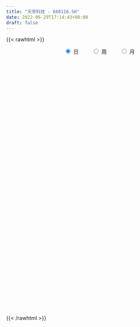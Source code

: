 ```yaml
---
title: "天奈科技 - 688116.SH"
date: 2022-06-29T17:14:43+08:00
draft: false
---
```

{{< rawhtml >}}
    <div style="text-align: center">
        <label style="padding: 1rem;"><input style="margin-right: .5rem" type="radio" name="period" value="D" checked onclick="period_change(this)">日</label>
        <label style="padding: 1rem;"><input style="margin-right: .5rem" type="radio" name="period" value="W" onclick="period_change(this)">周</label>
        <label style="padding: 1rem;"><input style="margin-right: .5rem" type="radio" name="period" value="M" onclick="period_change(this)">月</label>
    </div>
    <div id="chart" style="height: 700px;"></div> 
    <script type="text/javascript">
        const D_v = [24684.32,17460.68,21244.79,52847.57,32469.59,29204.47,28616.69,37423.98,31627.7,65536.42,79453.68,43860.83,55956.17,41155.2,41278.26,36863.48,36759.64,38802.22,47174.62,74795.86,66907.54,50707.94,42318.08,43745.58,33245.52,44113.28,35961.42,22387.52,23016.41,20429.64,24576.17,53889.35,46659.45,26803.12,18192.33,27549.56,17577.26,21057.98,28962.41,24389.74,31857.68,19154.5,43458.75,48968.06,72122.18,74056.69,28447.34,19918.67,19993.36,16070.97,27348.12,25810.97,15167.27,14785.16,27366.25,28541.3,32183.15,25963.71,31667.28,36539.03,15596.38,27683.53,14952.47,15938.39,38828.29,32602.6,22731.86,22612.94,18662.55,12716.33,26021.48,43624.07,28158.38,22454.63,38931.33,31874.99,30806.75,18516.38,13233.52,15564.72,25426.37,37310.38,29111.44,39605.27,73159.81,53361.21,32469.5,26818.97,22485.54,30888.73,50566.08,35570.72,25533.5,20298.79,21664.17,24293.9,28533.69,15495.89,39321.93,18678.8,42398.56,31257.52,23183.3,43208.4,19381.93,13521.57,25567.8,32836.78,32837.5,24364.88,9852.88,12399.13,19071.22,47985.0,45815.66,25233.14,14665.18,14861.53,28325.62,46459.61,17836.96,14782.43,17613.42,39041.01,28120.96,47191.54,75183.75,38253.52,48916.04,35257.57,53960.27,41599.75,51129.78,55508.69,40073.99,36144.44,50464.54,44427.74,35432.58,40621.56,30835.52,53135.12,39298.5,50148.96,42360.43,83890.48,80636.05,35333.6,28507.04,29777.7,24301.66,41259.32,29557.78,35157.13,27570.73,30252.56,45475.62,21638.88,22513.93,41691.45,23135.07,24455.52,37736.66,46640.6,32155.57,46012.75,23853.52,24808.52,22777.96,29101.8,19860.89,20126.13,26092.59,54095.89,56863.28,34149.27,28098.29,29735.04,15685.15,35312.93,25894.34,23436.35,19834.09,15069.91,13581.53,13566.79,13708.66,11275.81,9136.02,22730.78,22863.31,12434.95,15267.68,11817.92,12543.38,14021.87,23896.84,20556.71,10435.08,17931.87,13379.2,9877.55,10135.89,9467.68,8881.23,14647.22,19492.06,31150.47,39310.93,17557.61,29536.7,13988.94,14867.8,13866.36,18020.07,27212.5,19012.43,34518.1,29081.43,24605.1,50637.61,29037.22,25842.48,18077.66,17858.08,19906.08,41217.34,43526.37,47210.52,32991.56,35787.3,24586.67,33309.11,34684.84,26608.46,22854.82,59932.61,60567.62,47355.48,26698.98,30204.64,34623.95,73154.14,59202.26,31841.06,42405.32,30558.44,28118.98,50465.1,50089.82,36490.48,22479.83,31008.1,31616.78,29479.18,29988.34,35140.21,39782.39,22524.48,29734.74,48650.1,37153.49,50627.2,30329.67,40164.67,52624.34,46130.17,58730.13,61881.62,47025.49,44584.05,32932.24,28583.37,22305.6,21478.55,55155.87,41151.82,30190.48,34653.02,44274.75,60294.08,45104.58,30573.16,45036.37,41692.68,34998.23,26285.51,45043.96,27440.91,28276.89,32720.39,44423.91,26884.78,23148.75,37240.55,31669.32,24884.03,25710.66,22510.91,66174.96,37676.16,38724.62,33283.99,33455.46,25286.88,34811.53,26866.33,26344.7,20481.54,28746.36,28736.35,24106.06,43927.96,28761.51,24260.56,37118.73,62299.46,43704.62,26948.58,34988.54,22314.06,30721.59,28397.57,32255.99,15300.64,19227.77,19743.86,16969.64,19488.76,28544.89,20571.57,32871.93,20696.15,14936.85,23518.91,29085.9,24701.74,24474.47,22505.49,23192.86,19658.39,19341.54,17726.08,14077.29,42502.14,23301.38,19675.64,16598.35,14542.4,24015.97,20788.95,22221.03,8568.08,19911.18,46612.09,22526.99,17033.5,14869.13,20231.62,40379.63,41897.23,31112.59,33629.67,29124.57,27062.25,39276.38,36811.82,60014.53,45973.42,33462.3,25526.0,14613.21,17970.12,16873.59,32150.15,27951.65,17043.8,22905.13,77309.42,37773.17,27276.2,23930.72,21627.85,33066.18,30411.85,25869.77,28519.16,21268.16,33100.66,26708.18,51738.34,30826.66,42762.65,41010.12,21240.38,21483.4,17094.5,22345.71,27701.43,20512.0,16058.89,15274.2,18273.47,17941.58,25232.43,47421.89,31780.42,26235.5,18366.53,34067.01,12348.4,26813.27,11127.81,19021.84,10226.22,24264.13,21471.47,19944.14,19397.27,18845.62,19985.13,13799.19,28861.46,28291.46,33064.29,24191.14,27066.4,16914.31,12461.42,26937.9,49572.49,33233.49,18716.05,22741.55,11320.59,19041.72,11839.56,20222.92,19253.86,13103.57,14320.18,13021.24,12527.9,13873.6,11838.96,21803.12,46253.82,21574.96,20373.26,26932.77,24987.19,18252.05,13232.53,19396.33,19751.46,19864.16,23007.52,24123.19,34628.09,21733.47,20069.23,24637.74,16861.1,16503.6,22782.86,23654.98,12362.64,7359.6,12282.16,14265.86,13338.79,12204.34,31062.65,13546.21,28188.71,14310.7,35801.59,26433.27,35619.32,25220.17,21310.41,25317.67,31719.76,23676.2,28179.96,22843.65,30432.79,32157.67,29877.61,28821.89,21765.52,34102.39,42880.51,30124.67,20069.59,14869.81,39064.69,61148.64,39160.11,50986.3]
const D_histogram = [0.0,-0.0076581197,-0.0726659556,-0.0775104316,-0.1469615005,-0.2650563915,-0.2134779199,-0.0801049236,0.047948461,0.3304951343,0.4588231998,0.5790817818,0.7389890542,0.8007231835,0.742256236,0.7081019664,0.7116991102,0.75501638,0.9290042391,1.6535646044,1.9552166761,2.1508562233,1.9579282264,1.8544893259,1.4592535181,0.651543683,0.0128946457,-0.4786825908,-0.7963345755,-0.9073728291,-0.8395392225,-1.0747731308,-1.6338780671,-1.8472992225,-1.8612012314,-1.5561773993,-1.3323724035,-0.9773544676,-0.5922157329,-0.546547666,-0.5603627934,-0.5430890722,-0.3700655464,-0.0061776997,0.4525350938,0.2187212345,-0.007903638,-0.1760048703,-0.2535389591,-0.2460524497,-0.4690969322,-0.7753708228,-0.8422109058,-0.7261134847,-0.7850503965,-0.9315858091,-0.8322128169,-0.8136798353,-0.664966983,-0.3649970688,-0.2301750042,-0.2098746287,-0.1923788082,-0.2626351875,-0.4340273459,-0.6377757259,-0.7188437014,-0.5729019483,-0.3229284756,-0.1049954325,0.0542285902,0.404309908,0.6511651882,0.7295509595,0.5357508879,0.3972682952,0.2793900059,0.1480598511,0.0231417094,-0.059353004,-0.0412364943,0.1699116807,0.3336009116,0.558396324,1.0732783668,1.3416835048,1.3312598098,1.2584556158,1.1526061879,1.0232228372,0.6135905188,0.2500425006,0.0806477461,-0.0062226115,-0.0616890946,-0.11165476,-0.3142048359,-0.3776958948,-0.3058041163,-0.2459406603,0.0201479638,0.0358245876,0.1004136057,-0.1104504875,-0.2918428564,-0.3718367261,-0.2964430563,-0.2418038889,-0.3045946591,-0.441469647,-0.4991732741,-0.4488461755,-0.4051748662,-0.3083288726,-0.1404084421,-0.1214938037,-0.1092575374,-0.0428873199,-0.0557348598,-0.1704026961,-0.2588889223,-0.2657477641,-0.2338806074,-0.0908098368,0.0080926737,0.1481367868,0.3171376845,0.4283356363,0.6311536482,0.7146771838,0.9458891538,1.0537291693,1.2969963369,1.2954551299,1.1924841557,1.1613597051,1.2699783808,1.3963318754,1.2470263683,1.3926058179,1.3088802646,1.6814462935,1.6682566986,1.2799840439,1.0595118349,0.2500857149,-0.1271936484,-0.2454531208,-0.4568957478,-0.6042136826,-0.5605645142,-0.295484948,-0.300509053,-0.0673620948,0.1115444631,0.0183541427,0.1755532962,0.2091877124,0.1235672408,0.1607743691,0.0435451478,0.0799859683,0.5233581544,0.7027650005,0.6795516963,-0.0561999259,-0.5533864204,-0.7358741436,-1.0270450488,-1.1874897983,-1.2797695066,-1.1039521456,-1.277976729,-1.6126531473,-2.0606265316,-2.3433865854,-2.1775984144,-1.9392513092,-1.5977680792,-1.6864476113,-1.4248791269,-1.1565482299,-0.9707139686,-0.8798541776,-0.68982151,-0.5564233467,-0.4961561762,-0.3261249299,-0.1937449039,-0.0123280262,-0.157464142,-0.1247004934,-0.0278147441,-0.1542155582,-0.211926619,0.0532545441,0.0032743174,-0.0980406358,-0.1787715781,-0.1207077941,0.0260483901,0.111514476,0.1321326726,0.1751793118,0.207291637,0.1276482665,0.0252387033,0.391864988,0.7126350645,0.8624175532,1.1287835146,1.1351500556,1.1013538135,1.1029107211,1.0570223786,1.0662701404,1.0752522839,1.2285651703,1.0951913164,1.1676147361,1.2540800858,1.1396536923,1.0118413705,0.9010927791,0.6765177507,0.3027608138,0.2322030198,0.4327116429,0.6308017014,0.8889442308,0.9898405088,0.9993107489,1.0074150935,0.9851389565,0.826595195,0.6356555694,0.8394899452,1.2653987823,1.2373114364,1.1313659647,1.0734077186,1.2758622793,1.0364278478,0.8844033109,0.7107944596,0.7857702753,0.7242915483,0.4154845477,-0.1435063819,-0.3740193232,-0.2242536008,-0.1989408139,-0.0393552306,0.1629287136,0.1844413525,0.1402415333,0.5291025194,1.0248553944,1.310393108,1.5470489301,1.8928497026,2.2527099483,1.8149789907,1.6689751035,2.0976813215,2.1158743875,3.3387958144,3.6432769236,2.633074432,2.4214670235,1.5749175094,0.2269586331,-0.4416873751,-0.1500790601,-0.0328911971,-1.2276761066,-1.8895944256,-2.7567047033,-3.2979974254,-3.0171646598,-3.4401438139,-2.796865677,-2.5209442955,-0.8834465157,-0.0756364689,0.3473801393,0.1935421429,-0.4725016301,-0.7484031356,-0.8478413675,-0.6240378422,-1.490039354,-1.8939287543,-1.7363498569,-1.0524671028,-0.1825633246,0.3924357426,1.1906229355,1.6169988607,1.0733651133,0.0058739326,-0.6900944468,-1.4233821708,-2.1039150686,-2.5194593647,-2.9168866384,-2.4050036098,-1.9035774995,-1.8097294533,-1.315454611,-0.9492150913,-1.0510416859,-0.3440366635,0.0895361443,-0.1549436285,0.4095874675,-0.128823462,-1.1889820433,-1.4699907096,-2.1814052639,-2.8490994289,-3.4759749676,-2.6548294587,-2.7761471503,-2.5360994312,-2.3884266641,-1.803810669,-1.3592356302,-0.6582440746,0.159283049,0.4948155841,1.1757827044,0.9825309859,0.806993405,0.9600752173,1.4218735567,2.1856520888,2.3259593838,2.1853604282,1.775996109,1.498298817,0.8381905197,0.3061307097,-0.2384542764,0.6632501632,1.0595349783,0.8573822265,0.6385042331,0.4095891984,-0.111940605,-0.6265460444,-0.6521106377,-0.589774766,-0.1500743871,0.3630441232,0.2288354912,-0.0308135992,-0.2124533069,-0.3805027085,0.1537680565,0.1713346624,0.3512966863,0.1071637056,0.2613481461,-0.0403769278,-0.5717431705,-1.0149456632,-1.7602481348,-1.6690270491,-1.7877320708,-1.7749994447,-1.8890189503,-2.024976618,-2.2248453777,-1.9654861566,-1.6022684312,-1.164453898,-0.7237930017,-0.8280179351,-0.7137549181,-0.182922347,0.2235806529,0.4103599337,0.9005231321,0.7145297509,0.2570839675,-0.0892854432,-0.4689271403,-0.2581396467,-0.347618695,0.5199674141,0.8526668459,1.80011593,2.7013079418,3.0185012777,2.9340226274,2.6695535274,2.1858157369,1.6775566099,1.0669818948,0.5833119087,0.067915195,-0.3639228654,-0.5890946515,-1.0232208052,-1.6800120956,-2.2760095419,-2.4222240639,-2.3805514926,-1.6205403845,-1.0788691453,-0.3062304606,0.0180699636,-0.1120341737,-0.3086381972,0.2924399719,0.80227111,1.2831533687,1.5116267678,1.7011281981,1.372482728,0.8505972932,0.1149495277,-0.496207507,-0.8595975439,-1.1826149477,-0.657234655,-0.1577395942,-0.203815099,0.0619763962,0.9373821231,1.3548783341,1.3895542418,1.4422297313,1.3080473722,1.0480353575,0.8046366434,0.1332999042,-0.6807502523,-1.1124466445,-0.7821857743,-0.5495558263,-0.6666681838,-0.9251341177,-1.0185000695,-1.2806901536,-1.7845567602,-2.173295287,-2.4607130084,-2.6007699501,-2.7015646833,-2.3527709244,-1.9029461688,-1.7242997588,-1.569809731,-1.5779327311,-2.0381442121,-2.2787803631,-1.3556635167,-0.7452622251,-0.158224455,0.2222979586,0.5499291208,1.0480661749,1.8383602703,2.8969804325,3.2480095389,3.3243737579,3.2686955956,3.2929268286,3.1848841895,2.922140198,2.4482921603,1.9928523276,1.1336849058,0.5323455836,-0.0149283567,-0.4817231883,-0.3970655773,-0.2153609867,-0.0022852855,0.7202573093,1.3716082431,1.7923714015,2.1547834207,2.0476414271,1.9572954925,1.9396551471,1.7585962485,1.1500174783,0.9843317668,1.2277674929,1.6648479054,1.2967649934,0.8430506916,0.6842737028,0.891343684,1.8081434966,2.7391681854,2.1817805777]
const D_fast = [0.0,-0.0095726496,-0.0927469745,-0.1169690583,-0.2231605023,-0.4075194912,-0.4093104996,-0.2959637342,-0.1559232344,0.2092472226,0.452281088,0.7173101155,1.0619646514,1.3238795766,1.4509766881,1.5938479101,1.7753698315,2.0074411963,2.4136801152,3.5516316315,4.3420878722,5.0754414753,5.371995535,5.732178966,5.7017565377,5.0569326233,4.4215072474,3.8102593632,3.2935237347,2.9556422737,2.8135910747,2.3096638838,1.3420894307,0.6668434696,0.1876411529,0.1036206352,-0.00566747,0.105011849,0.3420966505,0.251127801,0.0972219753,-0.0212765717,0.0592305676,0.4215739893,0.9934205563,0.8142870056,0.5856862236,0.3735837737,0.2326649451,0.1786383421,-0.1616803735,-0.6617969698,-0.9391897792,-1.0046207293,-1.2598202402,-1.6392521051,-1.7479323171,-1.9328192944,-1.9503481877,-1.7416275408,-1.6643492272,-1.6965175089,-1.7271163904,-1.8630315666,-2.1429305615,-2.506122873,-2.7669017738,-2.7641855078,-2.5949441539,-2.403259969,-2.2304787988,-1.7793200039,-1.3696734267,-1.1088999155,-1.1687622652,-1.207927784,-1.2559585719,-1.3502737639,-1.4694064782,-1.5667394427,-1.5589320565,-1.3053059613,-1.0582165025,-0.6938220092,0.0893796253,0.6932056395,1.015596897,1.2574066069,1.4397087261,1.5661310846,1.3098963959,1.0088590028,0.8596261848,0.7712001743,0.7003114177,0.6224320623,0.3413307774,0.1834157448,0.1788564942,0.1772347852,0.4483604002,0.4729931709,0.5626855905,0.3242088754,0.0698557924,-0.1030972589,-0.1018143531,-0.1076261579,-0.246565593,-0.4938079926,-0.6763049382,-0.7381893835,-0.7958117907,-0.7760480152,-0.6432296953,-0.6546885079,-0.6697666259,-0.6141182383,-0.6408994932,-0.7981680035,-0.9513764603,-1.0246722431,-1.0512752383,-0.9309069269,-0.8299812479,-0.6529029382,-0.4046176193,-0.1863357584,0.1742706655,0.4364634971,0.9041477555,1.2754200634,1.8429363152,2.1652588907,2.3604089554,2.619624431,3.0457377019,3.5211741654,3.6836252503,4.1773561545,4.4208506673,5.2137782695,5.6176528494,5.5493762057,5.5937819554,4.8468772641,4.4377994887,4.258176736,3.9325101721,3.6341388167,3.5376468566,3.7288551857,3.6487038175,3.865010252,4.0718029256,3.9832011409,4.1842886185,4.2702199628,4.2154913014,4.2928920219,4.1865490876,4.2429864002,4.8171981249,5.1722962211,5.318970841,4.5691692373,3.9336361377,3.5671798786,3.0192477112,2.5619305121,2.1497084272,2.0495377518,1.5560189862,0.8181792811,-0.1449507361,-1.0135574363,-1.3921688689,-1.638634591,-1.6965933808,-2.2068848158,-2.3015361131,-2.3223422735,-2.3791865043,-2.5082902578,-2.4907129677,-2.496420641,-2.5601925145,-2.4716925007,-2.3877487008,-2.2094138295,-2.3939159808,-2.3923274557,-2.3023953923,-2.4673500961,-2.5780428116,-2.2995480125,-2.3487096597,-2.4745347719,-2.5999586088,-2.5720717732,-2.4188034915,-2.3054587866,-2.2518074219,-2.1649659548,-2.0810307203,-2.1287620241,-2.2248619115,-1.7602693798,-1.2613405372,-0.8959536602,-0.3473918202,-0.0572377653,0.184304446,0.4615890338,0.679956286,0.9557715829,1.2335667974,1.6940209764,1.8344449516,2.1987720553,2.5987574265,2.769244456,2.8943924768,3.0089170802,2.9534714894,2.655404756,2.642897717,2.9515842508,3.3073747346,3.7877533218,4.1361097269,4.3954076543,4.6553657722,4.8793743743,4.9274794116,4.8954536783,5.3091605405,6.0514190731,6.3326595864,6.5095556058,6.7199492893,7.2413694198,7.2610419503,7.3301182412,7.3342080048,7.6056263893,7.7252205494,7.5202846856,6.9254171607,6.6013993885,6.6951017108,6.6706792942,6.8204260699,7.0634421925,7.1310651695,7.1219257336,7.6430623496,8.3950290732,9.0081650638,9.6315831184,10.4505963165,11.3736340493,11.3896478394,11.6608877281,12.6140142764,13.1611759394,15.2187963198,16.4340966599,16.0821627763,16.4759221237,16.023101987,14.7318827689,13.952814917,14.2069034669,14.3158685307,12.8141645945,11.6798476691,10.1235612156,8.7577691371,8.2843107378,7.0012956303,6.9453573479,6.5910426555,8.0076788064,8.796579736,9.306441379,9.2009889183,8.4168197378,7.9538174483,7.6424188746,7.7102129393,6.471701589,5.5943300001,5.3178214334,5.7385874117,6.5628503587,7.2359583616,8.3318012884,9.1624269287,8.8871344597,7.8211117621,6.9526197711,5.8634865043,4.6569748394,3.6115657021,2.4849167689,2.395548895,2.4210806304,2.0624963133,2.2279075029,2.3568432497,1.9922562336,2.6132520902,3.0692089341,2.7859932541,3.452921217,2.882304422,1.5249003299,0.8763939862,-0.3803718841,-1.7603409063,-3.2562101869,-3.0987720427,-3.9141265219,-4.3081036606,-4.7575375595,-4.6238742317,-4.5191081005,-3.9826775635,-3.1253296776,-2.6660932465,-1.6911804501,-1.6387994221,-1.6125886518,-1.2194880352,-0.4022213066,0.9079702477,1.6297673886,2.0355085401,2.0701432482,2.1670206604,1.716459993,1.2609328605,0.6567343053,1.7242512856,2.3854198453,2.3976126502,2.338360715,2.2118429799,1.6623280253,0.9910860747,0.8024938221,0.7173860022,1.1195677843,1.7234473255,1.6464475663,1.3790950761,1.1443420416,0.8811669629,1.453879742,1.5142800136,1.782066209,1.5647241547,1.7842456317,1.4724263259,0.7981242905,0.101185382,-1.0841791233,-1.4102147998,-1.9758528393,-2.4068700743,-2.9931443174,-3.6353461396,-4.3914262437,-4.6234385619,-4.6607879443,-4.5140868856,-4.2543742397,-4.5656036569,-4.6297793695,-4.144677385,-3.6822792219,-3.3929099577,-2.6776159762,-2.6849769198,-3.0781517113,-3.4468424828,-3.9437159649,-3.797463383,-3.973847105,-2.9762691424,-2.4304029992,-1.0329249326,0.5435940647,1.61541272,2.2644397266,2.6673590084,2.7300751522,2.6412051776,2.2973759362,1.9595339274,1.4611160124,0.9382972356,0.5658517867,-0.1240795683,-1.2008738827,-2.3658737144,-3.1176442524,-3.6711095543,-3.3162335423,-3.0442795894,-2.3481985199,-2.0193806048,-2.1774932855,-2.4512568584,-1.7770686962,-1.0666697806,-0.2649991797,0.3413809113,0.9561643911,0.970639603,0.6614034915,-0.0455068921,-0.7807158035,-1.3590052264,-1.9776763671,-1.6166047381,-1.156544576,-1.2535738554,-0.9722882612,0.1374629965,0.893678791,1.2757432592,1.6889761814,1.8818056655,1.8838024901,1.8415629369,1.2035511737,0.2193134541,-0.4904945992,-0.3557801726,-0.2605391811,-0.5443185846,-1.0340680479,-1.3820590172,-1.9644216396,-2.9144274362,-3.8464897848,-4.7490857583,-5.5393351876,-6.3155210916,-6.5549200637,-6.5808318503,-6.83326038,-7.0712227849,-7.4738289679,-8.4435765019,-9.2539077437,-8.6697067765,-8.2456210411,-7.6981393848,-7.2620424816,-6.7969290391,-6.0367754413,-4.7868912784,-3.004026008,-1.8409945169,-0.9335368584,-0.1720411219,0.6754218184,1.3636002266,1.8313912847,1.969616287,2.0123895362,1.4366433408,0.9683904146,0.417384385,-0.1698412437,-0.1844500269,-0.056585683,0.1559186969,1.058525619,2.0527786136,2.9216346223,3.8227424967,4.2275108598,4.6264887984,5.0937622397,5.3523524033,5.0312780026,5.1116752328,5.6620528322,6.515345221,6.4714535574,6.2285019285,6.2407933654,6.6706992676,8.0395349544,9.6553516895,9.6434092263]
const D_slow = [0.0,-0.0019145299,-0.0200810188,-0.0394586267,-0.0761990018,-0.1424630997,-0.1958325797,-0.2158588106,-0.2038716953,-0.1212479118,-0.0065421118,0.1382283337,0.3229755972,0.5231563931,0.7087204521,0.8857459437,1.0636707212,1.2524248163,1.484675876,1.8980670271,2.3868711962,2.924585252,3.4140673086,3.8776896401,4.2425030196,4.4053889403,4.4086126018,4.288941954,4.0898583102,3.8630151029,3.6531302973,3.3844370146,2.9759674978,2.5141426921,2.0488423843,1.6597980345,1.3267049336,1.0823663167,0.9343123834,0.7976754669,0.6575847686,0.5218125005,0.429296114,0.427751689,0.5408854625,0.5955657711,0.5935898616,0.549588644,0.4862039042,0.4246907918,0.3074165587,0.113573853,-0.0969788734,-0.2785072446,-0.4747698437,-0.707666296,-0.9157195002,-1.119139459,-1.2853812048,-1.376630472,-1.434174223,-1.4866428802,-1.5347375822,-1.6003963791,-1.7089032156,-1.8683471471,-2.0480580724,-2.1912835595,-2.2720156784,-2.2982645365,-2.284707389,-2.1836299119,-2.0208386149,-1.838450875,-1.704513153,-1.6051960792,-1.5353485778,-1.498333615,-1.4925481876,-1.5073864386,-1.5176955622,-1.475217642,-1.3918174141,-1.2522183331,-0.9838987414,-0.6484778652,-0.3156629128,-0.0010490089,0.2871025381,0.5429082474,0.6963058771,0.7588165023,0.7789784388,0.7774227859,0.7620005123,0.7340868223,0.6555356133,0.5611116396,0.4846606105,0.4231754455,0.4282124364,0.4371685833,0.4622719847,0.4346593629,0.3616986488,0.2687394672,0.1946287032,0.134177731,0.0580290662,-0.0523383456,-0.1771316641,-0.289343208,-0.3906369245,-0.4677191427,-0.5028212532,-0.5331947041,-0.5605090885,-0.5712309185,-0.5851646334,-0.6277653074,-0.692487538,-0.758924479,-0.8173946309,-0.8400970901,-0.8380739216,-0.8010397249,-0.7217553038,-0.6146713947,-0.4568829827,-0.2782136867,-0.0417413983,0.2216908941,0.5459399783,0.8698037608,1.1679247997,1.458264726,1.7757593212,2.12484229,2.4365988821,2.7847503366,3.1119704027,3.5323319761,3.9493961507,4.2693921617,4.5342701205,4.5967915492,4.5649931371,4.5036298569,4.3894059199,4.2383524993,4.0982113707,4.0243401337,3.9492128705,3.9323723468,3.9602584626,3.9648469982,4.0087353223,4.0610322504,4.0919240606,4.1321176529,4.1430039398,4.1630004319,4.2938399705,4.4695312206,4.6394191447,4.6253691632,4.4870225581,4.3030540222,4.04629276,3.7494203104,3.4294779338,3.1534898974,2.8339957151,2.4308324283,1.9156757954,1.3298291491,0.7854295455,0.3006167182,-0.0988253016,-0.5204372044,-0.8766569862,-1.1657940436,-1.4084725358,-1.6284360802,-1.8008914577,-1.9399972943,-2.0640363384,-2.1455675708,-2.1940037968,-2.1970858034,-2.2364518389,-2.2676269622,-2.2745806482,-2.3131345378,-2.3661161926,-2.3528025565,-2.3519839772,-2.3764941361,-2.4211870307,-2.4513639792,-2.4448518816,-2.4169732626,-2.3839400945,-2.3401452665,-2.2883223573,-2.2564102907,-2.2501006148,-2.1521343678,-1.9739756017,-1.7583712134,-1.4761753348,-1.1923878209,-0.9170493675,-0.6413216872,-0.3770660926,-0.1104985575,0.1583145135,0.4654558061,0.7392536352,1.0311573192,1.3446773407,1.6295907637,1.8825511063,2.1078243011,2.2769537388,2.3526439422,2.4106946972,2.5188726079,2.6765730333,2.898809091,3.1462692182,3.3960969054,3.6479506787,3.8942354179,4.1008842166,4.259798109,4.4696705953,4.7860202908,5.0953481499,5.3781896411,5.6465415707,5.9655071406,6.2246141025,6.4457149303,6.6234135452,6.819856114,7.0009290011,7.104800138,7.0689235425,6.9754187117,6.9193553115,6.8696201081,6.8597813004,6.9005134788,6.946623817,6.9816842003,7.1139598302,7.3701736788,7.6977719558,8.0845341883,8.5577466139,9.120924101,9.5746688487,9.9919126246,10.5163329549,11.0453015518,11.8800005054,12.7908197363,13.4490883443,14.0544551002,14.4481844775,14.5049241358,14.3945022921,14.356982527,14.3487597278,14.0418407011,13.5694420947,12.8802659189,12.0557665625,11.3014753976,10.4414394441,9.7422230249,9.111986951,8.8911253221,8.8722162049,8.9590612397,9.0074467754,8.8893213679,8.702220584,8.4902602421,8.3342507815,7.961740943,7.4882587545,7.0541712902,6.7910545145,6.7454136834,6.843522619,7.1411783529,7.5454280681,7.8137693464,7.8152378295,7.6427142178,7.2868686751,6.760889908,6.1310250668,5.4018034072,4.8005525048,4.3246581299,3.8722257666,3.5433621138,3.306058341,3.0432979195,2.9572887537,2.9796727898,2.9409368826,3.0433337495,3.011127884,2.7138823732,2.3463846958,1.8010333798,1.0887585226,0.2197647807,-0.443942584,-1.1379793716,-1.7720042294,-2.3691108954,-2.8200635627,-3.1598724702,-3.3244334889,-3.2846127266,-3.1609088306,-2.8669631545,-2.621330408,-2.4195820568,-2.1795632525,-1.8240948633,-1.2776818411,-0.6961919952,-0.1498518881,0.2941471392,0.6687218434,0.8782694733,0.9548021508,0.8951885817,1.0610011225,1.325884867,1.5402304237,1.6998564819,1.8022537815,1.7742686303,1.6176321192,1.4546044598,1.3071607682,1.2696421715,1.3604032023,1.4176120751,1.4099086753,1.3567953485,1.2616696714,1.3001116855,1.3429453511,1.4307695227,1.4575604491,1.5228974856,1.5128032537,1.3698674611,1.1161310452,0.6760690115,0.2588122493,-0.1881207684,-0.6318706296,-1.1041253672,-1.6103695217,-2.1665808661,-2.6579524052,-3.0585195131,-3.3496329876,-3.530581238,-3.7375857218,-3.9160244513,-3.9617550381,-3.9058598748,-3.8032698914,-3.5781391084,-3.3995066707,-3.3352356788,-3.3575570396,-3.4747888247,-3.5393237363,-3.6262284101,-3.4962365565,-3.2830698451,-2.8330408626,-2.1577138771,-1.4030885577,-0.6695829008,-0.002194519,0.5442594152,0.9636485677,1.2303940414,1.3762220186,1.3932008174,1.302220101,1.1549464381,0.8991412368,0.4791382129,-0.0898641725,-0.6954201885,-1.2905580617,-1.6956931578,-1.9654104441,-2.0419680593,-2.0374505684,-2.0654591118,-2.1426186611,-2.0695086681,-1.8689408906,-1.5481525485,-1.1702458565,-0.744963807,-0.401843125,-0.1891938017,-0.1604564198,-0.2845082965,-0.4994076825,-0.7950614194,-0.9593700832,-0.9988049817,-1.0497587565,-1.0342646574,-0.7999191267,-0.4611995431,-0.1138109827,0.2467464502,0.5737582932,0.8357671326,1.0369262934,1.0702512695,0.9000637064,0.6219520453,0.4264056017,0.2890166451,0.1223495992,-0.1089339302,-0.3635589476,-0.683731486,-1.1298706761,-1.6731944978,-2.2883727499,-2.9385652374,-3.6139564083,-4.2021491394,-4.6778856815,-5.1089606212,-5.501413054,-5.8958962368,-6.4054322898,-6.9751273806,-7.3140432598,-7.500358816,-7.5399149298,-7.4843404401,-7.3468581599,-7.0848416162,-6.6252515486,-5.9010064405,-5.0890040558,-4.2579106163,-3.4407367174,-2.6175050103,-1.8212839629,-1.0907489134,-0.4786758733,0.0195372086,0.3029584351,0.436044831,0.4323127418,0.3118819447,0.2126155504,0.1587753037,0.1582039823,0.3382683097,0.6811703704,1.1292632208,1.667959076,2.1798694328,2.6691933059,3.1541070926,3.5937561548,3.8812605243,4.127343466,4.4342853392,4.8504973156,5.174688564,5.3854512369,5.5565196626,5.7793555836,6.2313914577,6.9161835041,7.4616286485]
const D_data = [['2020-06-08', 41.63, 41.27, 40.63, 42.3],['2020-06-09', 41.48, 41.15, 40.28, 41.8],['2020-06-10', 41.4, 40.2, 39.75, 41.6],['2020-06-11', 40.88, 40.7, 40.08, 42.8],['2020-06-12', 39.4, 39.59, 38.92, 39.86],['2020-06-15', 39.21, 38.29, 38.2, 39.58],['2020-06-16', 38.9, 40.02, 38.32, 40.06],['2020-06-17', 39.8, 41.4, 39.63, 41.58],['2020-06-18', 41.4, 42.0, 40.35, 42.08],['2020-06-19', 41.9, 45.18, 41.54, 45.79],['2020-06-22', 47.5, 44.67, 44.17, 48.5],['2020-06-23', 45.0, 45.67, 43.6, 46.28],['2020-06-24', 46.9, 47.49, 46.21, 49.48],['2020-06-29', 46.3, 47.54, 46.3, 49.46],['2020-06-30', 47.54, 46.75, 46.3, 48.32],['2020-07-01', 47.3, 47.5, 47.03, 48.57],['2020-07-02', 47.49, 48.6, 47.25, 49.88],['2020-07-03', 48.26, 49.98, 48.26, 51.9],['2020-07-06', 49.92, 53.08, 49.11, 54.03],['2020-07-07', 55.0, 63.7, 55.0, 63.7],['2020-07-08', 63.4, 62.94, 58.7, 63.4],['2020-07-09', 60.51, 64.99, 60.51, 66.8],['2020-07-10', 63.64, 62.23, 60.08, 65.0],['2020-07-13', 63.67, 64.6, 62.28, 67.5],['2020-07-14', 64.61, 61.5, 60.61, 64.68],['2020-07-15', 61.0, 54.53, 53.8, 61.76],['2020-07-16', 55.02, 53.62, 53.01, 57.65],['2020-07-17', 55.44, 52.83, 52.64, 55.7],['2020-07-20', 54.15, 52.9, 51.65, 54.96],['2020-07-21', 53.0, 54.21, 52.58, 54.8],['2020-07-22', 54.36, 56.17, 53.54, 56.61],['2020-07-23', 55.1, 51.65, 49.48, 55.68],['2020-07-24', 50.5, 44.8, 44.42, 50.55],['2020-07-27', 44.49, 46.03, 43.13, 46.9],['2020-07-28', 46.11, 46.75, 45.57, 47.9],['2020-07-29', 46.2, 50.43, 46.06, 50.48],['2020-07-30', 50.18, 49.9, 49.2, 50.92],['2020-07-31', 49.55, 52.36, 49.55, 52.36],['2020-08-03', 52.8, 54.26, 51.99, 54.29],['2020-08-04', 54.49, 50.84, 50.62, 54.55],['2020-08-05', 51.26, 49.84, 48.51, 51.55],['2020-08-06', 49.6, 49.88, 48.45, 50.1],['2020-08-07', 49.9, 52.05, 49.9, 53.8],['2020-08-10', 53.2, 55.81, 52.0, 55.81],['2020-08-11', 54.9, 59.48, 54.7, 60.5],['2020-08-12', 57.8, 51.76, 49.2, 58.58],['2020-08-13', 52.0, 50.77, 49.8, 52.48],['2020-08-14', 51.0, 50.44, 48.85, 51.23],['2020-08-17', 50.45, 50.81, 49.0, 51.19],['2020-08-18', 51.55, 51.55, 50.55, 52.65],['2020-08-19', 51.8, 47.84, 47.8, 51.99],['2020-08-20', 47.31, 44.89, 44.77, 47.84],['2020-08-21', 45.02, 46.23, 45.02, 46.96],['2020-08-24', 47.46, 48.0, 45.51, 48.18],['2020-08-25', 47.25, 45.3, 44.88, 47.81],['2020-08-26', 45.33, 42.87, 41.81, 45.49],['2020-08-27', 42.96, 45.0, 42.1, 46.27],['2020-08-28', 44.3, 43.5, 43.03, 45.59],['2020-08-31', 43.5, 44.82, 43.5, 46.31],['2020-09-01', 44.56, 47.33, 44.06, 48.18],['2020-09-02', 47.4, 46.0, 45.64, 48.0],['2020-09-03', 46.4, 44.6, 44.11, 47.33],['2020-09-04', 43.32, 44.29, 43.01, 44.54],['2020-09-07', 44.03, 42.64, 42.3, 44.66],['2020-09-08', 42.21, 40.2, 40.02, 42.93],['2020-09-09', 39.89, 38.09, 37.3, 39.89],['2020-09-10', 38.23, 38.03, 37.61, 39.41],['2020-09-11', 38.03, 40.23, 37.31, 40.86],['2020-09-14', 40.5, 41.93, 40.31, 42.58],['2020-09-15', 42.08, 42.3, 41.32, 42.8],['2020-09-16', 42.21, 42.24, 40.05, 42.75],['2020-09-17', 43.44, 45.88, 40.9, 47.49],['2020-09-18', 46.01, 46.33, 45.08, 47.48],['2020-09-21', 46.32, 45.38, 45.0, 46.67],['2020-09-22', 44.99, 41.91, 41.8, 44.99],['2020-09-23', 42.22, 41.84, 40.46, 42.22],['2020-09-24', 41.0, 41.45, 40.1, 43.49],['2020-09-25', 41.29, 40.56, 40.21, 42.34],['2020-09-28', 40.18, 39.8, 39.53, 40.99],['2020-09-29', 39.51, 39.54, 39.32, 40.32],['2020-09-30', 39.97, 40.37, 39.38, 41.49],['2020-10-09', 41.5, 43.25, 41.5, 43.7],['2020-10-12', 43.4, 43.67, 43.32, 44.25],['2020-10-13', 43.53, 45.66, 43.34, 45.86],['2020-10-14', 46.58, 51.8, 45.95, 53.9],['2020-10-15', 51.9, 51.69, 50.3, 52.88],['2020-10-16', 51.75, 49.9, 49.2, 52.27],['2020-10-19', 50.1, 49.91, 48.54, 50.8],['2020-10-20', 49.72, 50.0, 48.62, 50.0],['2020-10-21', 49.0, 50.0, 49.0, 51.3],['2020-10-22', 47.5, 45.77, 44.01, 47.5],['2020-10-23', 45.3, 44.7, 44.42, 47.49],['2020-10-26', 44.67, 45.93, 44.15, 46.7],['2020-10-27', 46.05, 46.41, 45.08, 47.46],['2020-10-28', 46.01, 46.5, 44.89, 47.5],['2020-10-29', 45.6, 46.32, 45.5, 46.8],['2020-10-30', 46.05, 43.65, 43.35, 46.76],['2020-11-02', 44.29, 44.48, 43.2, 44.8],['2020-11-03', 44.48, 46.0, 44.48, 46.98],['2020-11-04', 46.8, 46.05, 45.26, 46.8],['2020-11-05', 47.66, 49.49, 46.0, 49.88],['2020-11-06', 49.76, 47.2, 46.61, 50.17],['2020-11-09', 47.45, 48.15, 47.28, 49.18],['2020-11-10', 46.48, 44.36, 43.23, 46.48],['2020-11-11', 44.0, 43.56, 43.3, 44.83],['2020-11-12', 43.56, 43.9, 43.2, 44.3],['2020-11-13', 44.02, 45.6, 43.63, 45.78],['2020-11-16', 48.89, 45.5, 44.5, 48.89],['2020-11-17', 46.2, 43.8, 42.73, 46.25],['2020-11-18', 44.0, 42.03, 41.84, 44.0],['2020-11-19', 42.26, 42.1, 41.61, 42.48],['2020-11-20', 42.33, 43.02, 41.91, 43.36],['2020-11-23', 43.02, 42.8, 42.3, 44.1],['2020-11-24', 44.22, 43.5, 43.44, 45.98],['2020-11-25', 43.87, 44.86, 43.87, 46.58],['2020-11-26', 44.93, 43.32, 42.7, 44.93],['2020-11-27', 43.32, 43.15, 42.18, 43.82],['2020-11-30', 43.44, 43.9, 42.56, 44.88],['2020-12-01', 43.44, 42.93, 42.6, 44.28],['2020-12-02', 42.1, 41.13, 40.16, 42.7],['2020-12-03', 40.99, 40.64, 40.4, 41.13],['2020-12-04', 40.4, 41.09, 40.22, 41.69],['2020-12-07', 41.07, 41.33, 40.63, 41.73],['2020-12-08', 41.4, 42.95, 41.24, 43.33],['2020-12-09', 42.77, 42.9, 42.02, 43.35],['2020-12-10', 42.11, 44.01, 42.0, 45.15],['2020-12-11', 44.14, 45.29, 44.14, 46.38],['2020-12-14', 45.2, 45.53, 44.58, 45.9],['2020-12-15', 45.4, 47.88, 45.11, 48.35],['2020-12-16', 47.47, 47.65, 46.8, 48.79],['2020-12-17', 47.2, 51.0, 47.2, 52.09],['2020-12-18', 51.25, 51.19, 49.6, 52.3],['2020-12-21', 51.0, 54.84, 50.95, 55.59],['2020-12-22', 55.5, 53.57, 51.64, 55.5],['2020-12-23', 53.67, 53.16, 52.78, 54.77],['2020-12-24', 54.68, 54.83, 52.64, 56.5],['2020-12-25', 54.86, 58.0, 53.66, 59.18],['2020-12-28', 58.0, 60.21, 56.49, 61.61],['2020-12-29', 60.21, 58.08, 57.3, 61.18],['2020-12-30', 58.01, 63.2, 57.98, 64.38],['2020-12-31', 62.81, 62.0, 61.56, 63.98],['2021-01-04', 62.2, 70.18, 62.2, 74.37],['2021-01-05', 70.18, 68.2, 67.0, 71.55],['2021-01-06', 69.0, 64.18, 63.38, 69.09],['2021-01-07', 64.6, 66.2, 63.18, 66.88],['2021-01-08', 67.43, 57.2, 56.88, 67.43],['2021-01-11', 60.5, 60.1, 59.58, 65.28],['2021-01-12', 60.5, 62.5, 58.77, 64.65],['2021-01-13', 62.0, 60.79, 59.83, 62.7],['2021-01-14', 59.75, 60.81, 57.07, 62.53],['2021-01-15', 60.81, 63.05, 59.44, 64.0],['2021-01-18', 64.4, 66.9, 62.2, 69.88],['2021-01-19', 66.0, 64.55, 64.11, 68.86],['2021-01-20', 65.0, 68.57, 64.01, 70.61],['2021-01-21', 68.74, 69.59, 67.1, 72.0],['2021-01-22', 69.23, 67.03, 65.55, 69.77],['2021-01-25', 67.19, 70.99, 66.19, 73.5],['2021-01-26', 69.88, 70.69, 68.02, 71.5],['2021-01-27', 71.0, 69.77, 66.9, 71.89],['2021-01-28', 68.18, 71.88, 67.03, 76.99],['2021-01-29', 74.0, 70.4, 69.37, 74.0],['2021-02-01', 69.22, 72.75, 69.22, 73.8],['2021-02-02', 73.43, 80.0, 72.75, 82.0],['2021-02-03', 79.86, 79.5, 79.01, 86.7],['2021-02-04', 79.3, 78.59, 78.0, 81.16],['2021-02-05', 78.9, 68.51, 68.31, 79.4],['2021-02-08', 68.51, 68.56, 65.16, 69.58],['2021-02-09', 68.98, 70.77, 66.0, 73.0],['2021-02-10', 70.8, 68.01, 67.08, 71.82],['2021-02-18', 69.85, 68.09, 63.0, 69.99],['2021-02-19', 70.0, 67.78, 66.52, 72.56],['2021-02-22', 67.78, 70.88, 67.0, 71.15],['2021-02-23', 70.88, 65.97, 64.5, 71.15],['2021-02-24', 66.02, 61.79, 57.0, 68.6],['2021-02-25', 60.56, 57.08, 53.92, 60.59],['2021-02-26', 56.2, 55.63, 53.84, 56.88],['2021-03-01', 56.24, 59.27, 56.11, 59.73],['2021-03-02', 60.0, 59.7, 59.16, 61.9],['2021-03-03', 59.91, 61.16, 59.52, 61.6],['2021-03-04', 62.08, 55.09, 54.1, 62.09],['2021-03-05', 55.0, 58.6, 53.12, 59.4],['2021-03-08', 58.6, 58.94, 58.0, 60.56],['2021-03-09', 57.67, 58.1, 54.97, 59.78],['2021-03-10', 58.5, 56.7, 56.4, 60.64],['2021-03-11', 57.65, 57.83, 56.1, 58.4],['2021-03-12', 56.73, 57.23, 56.58, 60.0],['2021-03-15', 56.1, 56.13, 55.68, 58.8],['2021-03-16', 55.62, 57.5, 55.62, 58.12],['2021-03-17', 57.98, 57.33, 56.24, 58.2],['2021-03-18', 57.33, 58.4, 55.51, 59.87],['2021-03-19', 57.6, 54.02, 53.85, 57.78],['2021-03-22', 54.56, 55.51, 54.56, 56.84],['2021-03-23', 55.23, 56.28, 55.12, 57.3],['2021-03-24', 55.38, 53.0, 52.7, 56.49],['2021-03-25', 53.0, 52.88, 51.71, 53.5],['2021-03-26', 52.68, 57.09, 52.68, 57.97],['2021-03-29', 57.11, 53.41, 52.71, 57.14],['2021-03-30', 53.23, 51.98, 51.05, 53.52],['2021-03-31', 51.51, 51.29, 51.13, 52.75],['2021-04-01', 51.45, 52.5, 51.45, 54.17],['2021-04-02', 53.32, 53.78, 52.06, 54.26],['2021-04-06', 54.25, 53.35, 53.35, 56.22],['2021-04-07', 52.61, 52.58, 52.0, 53.89],['2021-04-08', 53.29, 52.82, 51.91, 53.74],['2021-04-09', 52.81, 52.71, 51.58, 53.23],['2021-04-12', 52.93, 50.99, 50.08, 53.14],['2021-04-13', 51.0, 49.95, 49.0, 51.7],['2021-04-14', 50.43, 56.4, 50.2, 56.45],['2021-04-15', 56.68, 57.84, 53.54, 59.8],['2021-04-16', 58.0, 57.34, 56.1, 58.77],['2021-04-19', 57.0, 60.5, 56.31, 61.0],['2021-04-20', 59.5, 58.7, 58.53, 60.84],['2021-04-21', 58.92, 58.87, 57.8, 60.0],['2021-04-22', 58.86, 60.0, 58.76, 60.77],['2021-04-23', 60.0, 60.08, 58.55, 60.52],['2021-04-26', 61.01, 61.49, 59.88, 63.6],['2021-04-27', 60.6, 62.4, 58.58, 62.87],['2021-04-28', 63.6, 65.62, 63.6, 68.64],['2021-04-29', 65.79, 63.1, 61.14, 65.79],['2021-04-30', 63.02, 66.55, 63.02, 67.39],['2021-05-06', 67.0, 68.3, 67.0, 70.95],['2021-05-07', 68.3, 66.88, 66.68, 70.8],['2021-05-10', 67.8, 67.17, 66.9, 69.89],['2021-05-11', 67.22, 67.79, 64.2, 68.18],['2021-05-12', 67.01, 66.4, 64.83, 67.99],['2021-05-13', 66.97, 63.63, 62.11, 67.0],['2021-05-14', 65.0, 66.78, 64.23, 67.0],['2021-05-17', 65.16, 71.15, 65.16, 72.58],['2021-05-18', 70.8, 73.0, 70.39, 76.88],['2021-05-19', 73.84, 76.0, 72.41, 76.8],['2021-05-20', 76.09, 76.19, 75.3, 79.0],['2021-05-21', 75.64, 76.61, 75.0, 77.8],['2021-05-24', 75.58, 77.95, 74.88, 80.4],['2021-05-25', 77.95, 78.87, 77.01, 80.01],['2021-05-26', 79.38, 77.97, 75.84, 79.6],['2021-05-27', 78.6, 77.8, 76.23, 78.66],['2021-05-28', 77.75, 84.0, 76.85, 86.6],['2021-05-31', 84.5, 90.0, 84.02, 90.59],['2021-06-01', 87.4, 87.1, 83.57, 89.0],['2021-06-02', 87.87, 87.46, 84.5, 88.5],['2021-06-03', 87.21, 89.29, 86.78, 91.45],['2021-06-04', 88.27, 94.72, 87.61, 96.0],['2021-06-07', 95.34, 90.88, 89.97, 98.47],['2021-06-08', 91.35, 92.59, 90.01, 97.6],['2021-06-09', 92.2, 93.01, 90.31, 97.54],['2021-06-10', 92.0, 97.42, 91.52, 98.8],['2021-06-11', 97.76, 97.34, 93.2, 97.87],['2021-06-15', 98.6, 94.7, 92.31, 98.8],['2021-06-16', 94.71, 90.33, 88.85, 96.86],['2021-06-17', 90.8, 93.1, 89.1, 93.25],['2021-06-18', 93.26, 98.4, 90.66, 99.8],['2021-06-21', 99.5, 98.13, 96.28, 99.99],['2021-06-22', 98.2, 101.2, 95.48, 103.55],['2021-06-23', 103.19, 103.75, 101.41, 107.08],['2021-06-24', 103.28, 103.22, 101.5, 106.8],['2021-06-25', 104.88, 103.46, 97.8, 105.2],['2021-06-28', 102.61, 111.1, 101.7, 111.44],['2021-06-29', 110.1, 116.5, 109.5, 118.36],['2021-06-30', 116.8, 118.0, 116.3, 120.63],['2021-07-01', 118.0, 121.08, 113.0, 123.15],['2021-07-02', 121.08, 126.6, 118.08, 132.22],['2021-07-05', 129.0, 131.62, 125.1, 134.14],['2021-07-06', 133.5, 124.38, 118.18, 133.97],['2021-07-07', 123.08, 129.25, 119.69, 130.0],['2021-07-08', 132.6, 140.2, 131.19, 140.2],['2021-07-09', 137.9, 139.5, 130.0, 148.88],['2021-07-12', 140.5, 161.8, 140.5, 161.8],['2021-07-13', 163.0, 159.0, 151.06, 164.8],['2021-07-14', 153.38, 145.0, 143.57, 160.0],['2021-07-15', 144.0, 155.69, 138.18, 155.88],['2021-07-16', 154.65, 148.5, 142.0, 154.65],['2021-07-19', 145.0, 139.05, 138.8, 147.9],['2021-07-20', 138.17, 144.07, 135.5, 146.22],['2021-07-21', 145.0, 156.9, 143.8, 158.95],['2021-07-22', 156.0, 157.8, 151.0, 159.98],['2021-07-23', 157.6, 139.95, 133.68, 162.99],['2021-07-26', 144.0, 142.31, 137.0, 145.5],['2021-07-27', 141.16, 135.61, 133.5, 145.8],['2021-07-28', 132.0, 135.22, 130.39, 138.88],['2021-07-29', 139.0, 143.95, 135.0, 144.19],['2021-07-30', 142.0, 133.7, 127.58, 143.01],['2021-08-02', 134.01, 146.6, 134.01, 152.88],['2021-08-03', 143.67, 143.7, 140.0, 150.0],['2021-08-04', 147.0, 165.88, 142.01, 167.37],['2021-08-05', 165.98, 163.0, 155.78, 165.98],['2021-08-06', 165.0, 162.9, 162.3, 173.08],['2021-08-09', 159.0, 157.9, 151.55, 163.51],['2021-08-10', 158.0, 150.42, 143.51, 160.99],['2021-08-11', 151.63, 153.52, 148.0, 158.66],['2021-08-12', 154.09, 155.3, 148.66, 156.5],['2021-08-13', 155.0, 160.3, 150.09, 170.49],['2021-08-16', 158.0, 145.21, 145.21, 160.57],['2021-08-17', 148.31, 147.3, 146.5, 154.21],['2021-08-18', 147.29, 153.25, 147.0, 157.46],['2021-08-19', 151.7, 162.0, 147.12, 165.38],['2021-08-20', 160.0, 169.02, 160.0, 171.87],['2021-08-23', 172.0, 170.3, 165.36, 173.0],['2021-08-24', 172.0, 178.46, 170.31, 180.0],['2021-08-25', 181.91, 179.3, 171.09, 183.87],['2021-08-26', 177.5, 169.0, 160.14, 184.0],['2021-08-27', 162.88, 159.61, 157.41, 167.5],['2021-08-30', 159.03, 160.31, 154.08, 170.79],['2021-08-31', 159.96, 156.18, 150.33, 159.96],['2021-09-01', 151.51, 152.59, 151.09, 159.99],['2021-09-02', 154.0, 152.0, 151.18, 160.6],['2021-09-03', 152.1, 148.66, 141.45, 153.49],['2021-09-06', 150.89, 158.96, 149.41, 161.99],['2021-09-07', 157.97, 160.5, 156.51, 167.82],['2021-09-08', 161.0, 156.1, 155.41, 161.7],['2021-09-09', 155.72, 161.99, 154.62, 169.8],['2021-09-10', 161.36, 162.3, 158.08, 167.86],['2021-09-13', 162.3, 156.8, 153.05, 162.3],['2021-09-14', 157.9, 168.45, 154.51, 174.98],['2021-09-15', 169.0, 168.44, 164.26, 171.28],['2021-09-16', 168.7, 160.85, 157.0, 169.28],['2021-09-17', 160.86, 172.39, 158.26, 175.5],['2021-09-22', 172.0, 159.18, 149.02, 172.35],['2021-09-23', 155.0, 148.18, 148.0, 159.68],['2021-09-24', 149.56, 153.6, 146.18, 158.48],['2021-09-27', 153.6, 144.34, 138.64, 155.9],['2021-09-28', 140.23, 139.33, 138.14, 150.39],['2021-09-29', 137.9, 133.88, 130.25, 142.66],['2021-09-30', 136.0, 150.08, 134.46, 151.43],['2021-10-08', 150.56, 137.87, 136.51, 152.0],['2021-10-11', 141.46, 140.38, 137.86, 145.88],['2021-10-12', 139.16, 138.0, 135.31, 143.3],['2021-10-13', 138.0, 143.41, 135.31, 145.53],['2021-10-14', 143.0, 142.75, 139.49, 149.79],['2021-10-15', 143.0, 147.8, 140.5, 149.8],['2021-10-18', 148.0, 152.71, 143.55, 153.45],['2021-10-19', 151.83, 149.6, 146.18, 151.84],['2021-10-20', 149.45, 156.93, 147.32, 161.78],['2021-10-21', 157.12, 147.77, 147.01, 160.0],['2021-10-22', 147.2, 147.35, 143.0, 149.99],['2021-10-25', 147.1, 151.79, 145.18, 154.99],['2021-10-26', 153.08, 158.0, 153.08, 159.8],['2021-10-27', 156.1, 166.34, 155.01, 166.98],['2021-10-28', 167.24, 162.65, 160.02, 169.66],['2021-10-29', 165.01, 160.88, 158.02, 168.47],['2021-11-01', 160.44, 157.62, 156.71, 166.0],['2021-11-02', 158.6, 158.79, 155.1, 160.75],['2021-11-03', 158.0, 152.5, 148.0, 158.0],['2021-11-04', 150.0, 151.46, 149.72, 158.93],['2021-11-05', 150.78, 148.54, 147.54, 152.97],['2021-11-08', 152.88, 167.95, 152.88, 172.0],['2021-11-09', 169.86, 166.0, 162.78, 170.59],['2021-11-10', 163.34, 160.0, 155.88, 166.87],['2021-11-11', 159.0, 159.48, 156.61, 163.98],['2021-11-12', 159.55, 158.81, 157.06, 165.69],['2021-11-15', 159.9, 153.48, 151.03, 162.2],['2021-11-16', 150.8, 150.7, 148.1, 152.99],['2021-11-17', 150.7, 155.07, 148.1, 156.88],['2021-11-18', 154.5, 155.97, 153.6, 157.5],['2021-11-19', 156.29, 161.95, 156.29, 163.88],['2021-11-22', 163.4, 165.73, 158.03, 172.38],['2021-11-23', 163.6, 159.08, 159.0, 166.58],['2021-11-24', 158.0, 156.72, 155.5, 160.8],['2021-11-25', 157.04, 156.6, 153.0, 158.0],['2021-11-26', 155.0, 155.77, 153.44, 159.5],['2021-11-29', 155.0, 165.66, 152.39, 166.88],['2021-11-30', 168.93, 161.0, 158.1, 168.93],['2021-12-01', 160.0, 163.98, 158.02, 164.48],['2021-12-02', 164.47, 158.88, 158.46, 168.0],['2021-12-03', 159.68, 163.99, 157.11, 167.0],['2021-12-06', 164.4, 158.18, 158.0, 165.0],['2021-12-07', 158.73, 153.0, 147.3, 160.49],['2021-12-08', 150.7, 151.0, 147.02, 157.2],['2021-12-09', 150.0, 143.0, 141.6, 150.73],['2021-12-10', 143.0, 150.4, 142.86, 151.58],['2021-12-13', 150.4, 146.31, 142.8, 150.7],['2021-12-14', 144.63, 146.18, 144.63, 148.97],['2021-12-15', 146.36, 142.72, 142.5, 147.3],['2021-12-16', 141.83, 140.0, 138.8, 144.82],['2021-12-17', 140.0, 136.31, 135.91, 143.68],['2021-12-20', 136.0, 140.2, 135.0, 142.35],['2021-12-21', 140.58, 141.35, 140.2, 149.76],['2021-12-22', 141.35, 142.89, 140.99, 146.66],['2021-12-23', 142.89, 144.06, 139.68, 147.3],['2021-12-24', 143.44, 137.0, 129.65, 144.7],['2021-12-27', 135.02, 138.6, 135.02, 144.4],['2021-12-28', 139.2, 144.65, 137.01, 144.88],['2021-12-29', 145.92, 145.09, 140.86, 147.01],['2021-12-30', 145.09, 143.65, 141.07, 146.45],['2021-12-31', 144.6, 149.29, 143.65, 151.0],['2022-01-04', 150.29, 141.79, 141.35, 152.0],['2022-01-05', 141.23, 136.55, 134.69, 143.24],['2022-01-06', 136.55, 135.35, 131.58, 137.73],['2022-01-07', 135.36, 132.25, 129.99, 137.35],['2022-01-10', 131.1, 138.4, 131.1, 139.5],['2022-01-11', 140.65, 134.21, 133.4, 141.19],['2022-01-12', 135.24, 147.88, 135.24, 152.0],['2022-01-13', 151.88, 144.5, 142.5, 151.88],['2022-01-14', 144.0, 156.31, 142.72, 158.17],['2022-01-17', 158.21, 162.2, 154.29, 164.79],['2022-01-18', 162.2, 160.23, 157.13, 163.79],['2022-01-19', 160.23, 158.07, 156.02, 161.41],['2022-01-20', 160.02, 157.07, 155.97, 162.79],['2022-01-21', 161.0, 154.28, 152.0, 161.0],['2022-01-24', 154.26, 152.94, 151.34, 157.4],['2022-01-25', 154.47, 149.88, 148.5, 156.0],['2022-01-26', 150.98, 149.35, 147.1, 153.3],['2022-01-27', 148.93, 146.7, 145.51, 150.58],['2022-01-28', 148.7, 145.25, 144.41, 150.75],['2022-02-07', 148.0, 145.85, 145.85, 151.77],['2022-02-08', 146.24, 140.94, 137.1, 146.28],['2022-02-09', 141.0, 134.2, 126.0, 141.2],['2022-02-10', 134.23, 130.0, 128.02, 136.99],['2022-02-11', 127.0, 131.68, 126.23, 133.95],['2022-02-14', 131.0, 131.68, 128.84, 135.96],['2022-02-15', 131.63, 141.04, 131.63, 143.0],['2022-02-16', 144.5, 140.49, 138.02, 144.5],['2022-02-17', 141.9, 146.11, 138.51, 150.14],['2022-02-18', 143.37, 143.06, 142.5, 147.4],['2022-02-21', 144.5, 137.56, 137.09, 145.83],['2022-02-22', 136.0, 135.37, 133.27, 137.0],['2022-02-23', 137.4, 146.16, 134.49, 147.89],['2022-02-24', 146.2, 148.19, 143.8, 150.97],['2022-02-25', 150.0, 151.11, 150.0, 158.5],['2022-02-28', 150.01, 150.8, 147.1, 154.59],['2022-03-01', 154.2, 152.6, 147.08, 154.5],['2022-03-02', 149.0, 146.88, 145.83, 151.0],['2022-03-03', 148.33, 143.0, 142.67, 148.44],['2022-03-04', 141.8, 137.27, 135.0, 145.39],['2022-03-07', 136.0, 134.99, 132.27, 137.27],['2022-03-08', 135.09, 134.85, 131.01, 138.14],['2022-03-09', 134.61, 132.58, 129.08, 137.17],['2022-03-10', 140.0, 142.9, 138.0, 143.51],['2022-03-11', 140.45, 144.89, 138.18, 145.5],['2022-03-14', 142.0, 138.99, 138.11, 143.5],['2022-03-15', 137.68, 143.29, 135.3, 148.98],['2022-03-16', 147.68, 154.3, 146.0, 155.03],['2022-03-17', 157.49, 152.9, 152.0, 159.87],['2022-03-18', 154.16, 150.39, 149.5, 154.16],['2022-03-21', 150.68, 152.0, 149.5, 156.46],['2022-03-22', 152.7, 150.6, 149.39, 154.8],['2022-03-23', 152.6, 149.0, 148.14, 152.6],['2022-03-24', 149.5, 148.72, 147.02, 150.93],['2022-03-25', 151.0, 141.4, 141.21, 151.0],['2022-03-28', 140.0, 135.5, 134.14, 142.59],['2022-03-29', 138.0, 136.3, 134.11, 138.54],['2022-03-30', 137.66, 144.89, 136.31, 145.3],['2022-03-31', 144.5, 144.71, 139.8, 145.18],['2022-04-01', 142.2, 140.18, 140.0, 145.46],['2022-04-06', 140.99, 136.75, 135.54, 140.99],['2022-04-07', 136.0, 137.05, 134.04, 139.33],['2022-04-08', 137.05, 132.97, 131.5, 138.09],['2022-04-11', 130.96, 126.5, 121.08, 132.92],['2022-04-12', 125.25, 123.73, 122.2, 127.28],['2022-04-13', 122.74, 121.02, 118.58, 124.88],['2022-04-14', 121.4, 119.3, 117.81, 124.42],['2022-04-15', 118.79, 116.54, 113.0, 118.8],['2022-04-18', 113.52, 120.26, 113.03, 122.22],['2022-04-19', 120.0, 121.35, 119.9, 123.88],['2022-04-20', 123.0, 117.5, 117.0, 123.0],['2022-04-21', 115.0, 116.02, 114.15, 119.95],['2022-04-22', 115.0, 112.3, 110.99, 115.94],['2022-04-25', 103.03, 103.03, 101.82, 110.0],['2022-04-26', 103.03, 101.19, 99.03, 107.28],['2022-04-27', 98.0, 115.15, 97.0, 116.88],['2022-04-28', 114.5, 113.49, 110.19, 117.6],['2022-04-29', 120.0, 115.01, 111.03, 120.0],['2022-05-05', 111.26, 114.0, 109.33, 119.0],['2022-05-06', 108.51, 114.51, 107.45, 116.6],['2022-05-09', 117.09, 118.5, 111.11, 118.6],['2022-05-10', 118.2, 125.84, 114.05, 128.6],['2022-05-11', 124.87, 135.23, 124.87, 138.0],['2022-05-12', 135.0, 131.87, 131.01, 135.52],['2022-05-13', 133.69, 131.56, 130.12, 134.65],['2022-05-16', 134.38, 132.06, 132.0, 136.9],['2022-05-17', 131.68, 135.18, 131.64, 137.88],['2022-05-18', 134.0, 135.58, 134.0, 139.3],['2022-05-19', 135.0, 134.88, 132.12, 136.61],['2022-05-20', 136.0, 132.28, 128.51, 138.0],['2022-05-23', 131.88, 131.74, 129.21, 132.9],['2022-05-24', 131.69, 124.39, 123.46, 132.99],['2022-05-25', 122.68, 124.38, 122.0, 127.23],['2022-05-26', 123.87, 122.21, 116.5, 125.0],['2022-05-27', 123.05, 120.32, 119.3, 126.88],['2022-05-30', 120.14, 125.88, 118.13, 127.0],['2022-05-31', 126.39, 127.6, 124.53, 130.85],['2022-06-01', 127.0, 129.0, 125.8, 131.69],['2022-06-02', 129.72, 138.25, 128.02, 140.0],['2022-06-06', 142.0, 142.0, 138.84, 146.85],['2022-06-07', 144.0, 143.42, 141.18, 146.5],['2022-06-08', 144.34, 146.6, 142.08, 149.88],['2022-06-09', 146.01, 143.37, 140.58, 147.88],['2022-06-10', 142.98, 145.0, 136.78, 145.45],['2022-06-13', 144.85, 147.6, 140.63, 151.8],['2022-06-14', 145.2, 146.98, 140.8, 148.9],['2022-06-15', 145.0, 141.18, 139.33, 147.0],['2022-06-16', 142.61, 146.06, 141.33, 148.99],['2022-06-17', 144.51, 152.9, 144.08, 153.5],['2022-06-20', 153.17, 159.0, 151.02, 159.98],['2022-06-21', 159.79, 151.0, 149.2, 159.79],['2022-06-22', 150.29, 149.31, 148.3, 153.47],['2022-06-23', 148.6, 152.74, 147.6, 153.63],['2022-06-24', 155.1, 158.9, 155.1, 162.4],['2022-06-27', 175.0, 172.79, 169.0, 183.0],['2022-06-28', 175.64, 180.75, 172.79, 181.87],['2022-06-29', 180.64, 166.11, 164.72, 181.8]]
const W_v = [863437.95,180180.78,374296.6899999999,400525.0599999999,477354.62,304301.55,210561.37,179428.28,153088.4,198101.08,120053.49,240620.28,185292.81,360696.4,140524.66,357137.3699999999,281613.88,177504.15,318403.91,244453.58,289536.76,217896.91,139002.64,130127.64,132242.38,229511.44,223261.89,149511.44,177604.62,139381.27,129316.44,95662.36,169965.31,223752.77,161817.43,184438.77,148706.95,192409.26,179270.68,194858.8,281904.04,179453.32,168571.02,111180.25,147823.08,243512.94,104390.69,128839.57,126438.69,132714.08,129182.81,142584.08,54224.61,37310.38,227707.23,166330.04,120324.05,147152.7,124863.0,112291.17,152770.2,122266.15,207150.68,217987.15,233321.44,151317.4,268833.49,198556.05,163797.52,154454.95,187001.1,71440.0,48962.69,191327.16,134725.75,85488.67,79714.58,66085.8,86199.7,38362.35,122158.29,90279.87,134429.56,79674.83,122901.64,184102.42,177389.84,199450.67,237161.22,165164.38,144572.23,175831.92,210899.37,258351.46,160455.63,210564.15,197405.02,159767.66,163367.31,176956.72,165562.48,131175.28,158174.82,132952.66,116421.76,32255.99,90730.67,117621.39,124286.51,93996.16,116619.91,95505.21,121273.33,176143.69,209138.4,108445.22,177360.15,143674.12,106068.94,185136.49,123174.11,97819.99,148611.82,102723.02,94927.8,100888.67,129527.6,140921.35,85166.34,72226.75,47515.68,140122.0,90496.53,123561.5,41498.84,82663.68,83153.8,118280.48,107467.57,136852.36,146725.08,147009.27,151295.05]
const W_histogram = [0.0,-0.403965812,-0.7856761682,-1.2586337844,-1.5135089791,-1.6263709444,-1.7012253103,-1.8223133729,-1.7965910146,-1.5337909525,-1.3209378805,-0.9063072702,-0.5590985943,-0.0623918738,0.3534261847,1.2996564972,2.0892609777,2.2105981809,2.4217932643,2.5610376626,3.1647148875,2.818944218,2.4220182441,1.7115642257,0.7951812407,-0.1931990966,-0.5988177817,-0.9975361776,-1.0209482741,-0.8228021739,-0.5964077637,-0.372389145,-0.1505434759,-0.3076595576,-0.2460021964,-0.0664859643,-0.0808186162,0.2686596186,0.6179129754,0.9587957759,1.8972375434,1.7750464169,1.0778611107,1.0492889133,0.9366517053,0.692131024,0.2102630824,-0.3011382998,-0.578917633,-1.0039017395,-0.8481970174,-1.0922725431,-1.2155356665,-1.0579235806,-0.4895228264,-0.4485677947,-0.4744867724,-0.2463196632,-0.1989567702,-0.3294891463,-0.3909832663,-0.5448514754,-0.3478115459,0.1681244093,0.9145828845,1.584985668,1.607366651,1.8984014815,2.21890094,2.4970810462,2.392781277,2.137471018,1.8132531358,0.698002004,0.1087420526,-0.3971633428,-0.9408226064,-1.0767264925,-1.3546355187,-1.5609431102,-1.3442389357,-0.9913107644,-0.3312018253,0.0957524868,0.3265285104,1.0552113,1.8996535089,2.9805675491,3.6293178585,3.8653602456,4.0768122879,5.4062983949,6.7010378101,7.6419643828,7.174385412,5.9789224673,6.6386131008,6.3819635322,6.2722938404,5.089187283,3.1854132054,2.491753823,2.3607017411,0.7407163347,-0.7547738382,-2.6466919608,-3.2689505448,-3.7177680549,-3.133703819,-3.5766875454,-3.1891137251,-2.7490310929,-2.8876218423,-2.4560928671,-3.0761106711,-4.34761302,-5.0076648453,-4.4981719395,-5.1438593501,-3.8451135236,-3.0519560738,-3.0570378693,-3.8449387492,-3.481178294,-2.6192262605,-2.8812012618,-2.4578048858,-1.7567177589,-1.8390456284,-1.9080322725,-2.3429595159,-3.5675104144,-4.4367207411,-4.5840000922,-4.4654733044,-3.0563800314,-1.9474280275,-1.8895012476,-0.5815568069,0.7291538819,2.0446172056,3.1681869702,4.1825806201]
const W_fast = [0.0,-0.504957265,-1.0830866633,-1.8707027256,-2.503955165,-3.0234098664,-3.5235705599,-4.1002369658,-4.5236623611,-4.6443100371,-4.7616914352,-4.5736376425,-4.3662036152,-3.8850948632,-3.3809202584,-2.1097758216,-0.7978560967,-0.1238693482,0.6927740513,1.4722778651,2.867133812,3.226099197,3.4346777841,3.1521148221,2.4345271473,1.3978470358,0.8425239052,0.194421465,-0.0842277,-0.0917821432,-0.0144896741,0.1164316585,0.3006414585,0.0666104875,0.0667672995,0.2296620406,0.1951247347,0.6117678741,1.1154994748,1.6960812192,3.1088323726,3.4304028504,3.0026828218,3.2364328528,3.357958571,3.2864706457,2.8571684747,2.2704825176,1.8479737761,1.1720142348,1.1156697025,0.5985260411,0.171379001,0.0645101918,0.5105302394,0.4393433224,0.2948026516,0.461389845,0.4590135454,0.2461088828,0.0868689462,-0.2032121318,-0.0931250888,0.4648419687,1.4399461651,2.5065953656,2.9308180113,3.6964532123,4.5716779057,5.4741282735,5.9680238235,6.2470813191,6.3761767208,5.43542609,4.8733516517,4.2681554206,3.4892905054,3.0842049963,2.4676370903,1.8710937213,1.7517381619,1.856838642,2.4341471248,2.8850395586,3.1974477098,4.1899333245,5.5092889106,7.335344838,8.8914246121,10.0938070606,11.3244621748,14.0055228806,16.9755217482,19.8269394167,21.1529567989,21.452224471,23.7715683796,25.1104096941,26.5688134624,26.6580037258,25.5505829496,25.4798620228,25.9389853763,24.5041790535,22.8199954211,20.2664043082,18.8269080881,17.4486485642,17.2492868454,15.9121312326,15.5024266217,15.2552514807,14.3947552707,14.2122610291,12.8232155573,10.4648099535,8.5528419168,7.9377918377,6.0061395896,6.3436070352,6.3737754665,5.6044342037,3.8552986365,3.3487645182,3.5559099866,2.5736346699,2.3825798244,2.6444875116,2.102398235,1.5564035228,0.5357364004,-1.5806921018,-3.5590826137,-4.8523619878,-5.8502035261,-5.205205261,-4.5831102639,-4.997558796,-3.835003557,-2.3420043977,-0.5153867726,1.4002297346,3.4602685394]
const W_slow = [0.0,-0.100991453,-0.297410495,-0.6120689412,-0.9904461859,-1.397038922,-1.8223452496,-2.2779235928,-2.7270713465,-3.1105190846,-3.4407535547,-3.6673303723,-3.8071050209,-3.8227029893,-3.7343464431,-3.4094323188,-2.8871170744,-2.3344675292,-1.7290192131,-1.0887597975,-0.2975810756,0.4071549789,1.01265954,1.4405505964,1.6393459066,1.5910461324,1.441341687,1.1919576426,0.9367205741,0.7310200306,0.5819180897,0.4888208034,0.4511849344,0.3742700451,0.312769496,0.2961480049,0.2759433508,0.3431082555,0.4975864994,0.7372854433,1.2115948292,1.6553564334,1.9248217111,2.1871439394,2.4213068657,2.5943396217,2.6469053923,2.5716208174,2.4268914091,2.1759159743,1.9638667199,1.6907985842,1.3869146675,1.1224337724,1.0000530658,0.8879111171,0.769289424,0.7077095082,0.6579703157,0.5755980291,0.4778522125,0.3416393436,0.2546864572,0.2967175595,0.5253632806,0.9216096976,1.3234513603,1.7980517307,2.3527769657,2.9770472273,3.5752425465,4.109610301,4.562923585,4.737424086,4.7646095991,4.6653187634,4.4301131118,4.1609314887,3.822272609,3.4320368315,3.0959770976,2.8481494065,2.7653489501,2.7892870718,2.8709191994,3.1347220244,3.6096354017,4.3547772889,5.2621067536,6.228446815,7.2476498869,8.5992244857,10.2744839382,12.1849750339,13.9785713869,15.4733020037,17.1329552789,18.7284461619,20.296519622,21.5688164428,22.3651697441,22.9881081999,23.5782836352,23.7634627188,23.5747692593,22.9130962691,22.0958586329,21.1664166192,20.3829906644,19.488818778,18.6915403468,18.0042825735,17.282377113,16.6683538962,15.8993262284,14.8124229734,13.5605067621,12.4359637772,11.1499989397,10.1887205588,9.4257315404,8.661472073,7.7002373857,6.8299428122,6.1751362471,5.4548359316,4.8403847102,4.4012052705,3.9414438634,3.4644357953,2.8786959163,1.9868183127,0.8776381274,-0.2683618957,-1.3847302217,-2.1488252296,-2.6356822365,-3.1080575484,-3.2534467501,-3.0711582796,-2.5600039782,-1.7679572356,-0.7223120806]
const W_data = [['2019-09-27', 46.05, 43.61, 40.79, 56.0],['2019-09-30', 41.0, 37.28, 37.0, 42.44],['2019-10-11', 37.0, 34.92, 34.83, 38.29],['2019-10-18', 34.7, 30.57, 30.4, 35.18],['2019-10-25', 30.56, 30.1, 28.74, 33.75],['2019-11-01', 29.4, 29.45, 28.85, 31.75],['2019-11-08', 29.74, 27.85, 27.32, 30.2],['2019-11-15', 27.59, 25.03, 24.99, 27.6],['2019-11-22', 25.0, 24.8, 24.14, 25.46],['2019-11-29', 24.75, 26.8, 24.4, 26.86],['2019-12-06', 27.02, 25.85, 25.33, 27.22],['2019-12-13', 25.88, 28.68, 25.88, 28.96],['2019-12-20', 28.89, 28.78, 28.56, 30.32],['2019-12-27', 30.6, 32.15, 28.7, 33.85],['2020-01-03', 32.09, 33.19, 30.95, 33.77],['2020-01-10', 33.6, 43.69, 33.6, 45.01],['2020-01-17', 43.5, 47.35, 41.08, 48.52],['2020-01-23', 48.0, 42.8, 41.72, 48.0],['2020-02-07', 34.24, 46.4, 34.24, 48.47],['2020-02-14', 46.03, 48.25, 45.06, 53.88],['2020-02-21', 48.84, 58.29, 48.3, 64.9],['2020-02-28', 60.0, 49.5, 46.0, 60.0],['2020-03-06', 50.01, 49.05, 48.1, 55.58],['2020-03-13', 47.08, 43.95, 41.0, 47.92],['2020-03-20', 43.9, 38.18, 36.3, 44.44],['2020-03-27', 36.5, 32.58, 30.46, 37.69],['2020-04-03', 32.03, 36.0, 29.61, 37.53],['2020-04-10', 37.12, 33.45, 33.22, 37.58],['2020-04-17', 32.95, 36.35, 32.07, 36.88],['2020-04-24', 36.35, 38.98, 36.01, 40.5],['2020-04-30', 38.98, 40.01, 31.9, 40.79],['2020-05-08', 39.3, 40.89, 39.11, 42.1],['2020-05-15', 41.2, 41.93, 37.8, 42.87],['2020-05-22', 41.91, 37.23, 37.06, 44.88],['2020-05-29', 37.3, 39.54, 35.55, 40.62],['2020-06-05', 39.92, 41.59, 39.2, 44.2],['2020-06-12', 41.63, 39.59, 38.92, 42.8],['2020-06-19', 39.21, 45.18, 38.2, 45.79],['2020-06-24', 47.5, 47.49, 43.6, 49.48],['2020-07-03', 46.3, 49.98, 46.3, 51.9],['2020-07-10', 49.92, 62.23, 49.11, 66.8],['2020-07-17', 63.67, 52.83, 52.64, 67.5],['2020-07-24', 54.15, 44.8, 44.42, 56.61],['2020-07-31', 44.49, 52.36, 43.13, 52.36],['2020-08-07', 52.8, 52.05, 48.45, 54.55],['2020-08-14', 53.2, 50.44, 48.85, 60.5],['2020-08-21', 50.45, 46.23, 44.77, 52.65],['2020-08-28', 47.46, 43.5, 41.81, 48.18],['2020-09-04', 43.5, 44.29, 43.01, 48.18],['2020-09-11', 44.03, 40.23, 37.3, 44.66],['2020-09-18', 40.5, 46.33, 40.05, 47.49],['2020-09-25', 46.32, 40.56, 40.1, 46.67],['2020-09-30', 40.18, 40.37, 39.32, 41.49],['2020-10-09', 41.5, 43.25, 41.5, 43.7],['2020-10-16', 43.4, 49.9, 43.32, 53.9],['2020-10-23', 50.1, 44.7, 44.01, 51.3],['2020-10-30', 44.67, 43.65, 43.35, 47.5],['2020-11-06', 44.29, 47.2, 43.2, 50.17],['2020-11-13', 47.45, 45.6, 43.2, 49.18],['2020-11-20', 48.89, 43.02, 41.61, 48.89],['2020-11-27', 43.02, 43.15, 42.18, 46.58],['2020-12-04', 43.44, 41.09, 40.16, 44.88],['2020-12-11', 41.07, 45.29, 40.63, 46.38],['2020-12-18', 45.2, 51.19, 44.58, 52.3],['2020-12-25', 51.0, 58.0, 50.95, 59.18],['2020-12-31', 58.0, 62.0, 56.49, 64.38],['2021-01-08', 62.2, 57.2, 56.88, 74.37],['2021-01-15', 60.5, 63.05, 57.07, 65.28],['2021-01-22', 64.4, 67.03, 62.2, 72.0],['2021-01-29', 67.19, 70.4, 66.19, 76.99],['2021-02-05', 69.22, 68.51, 68.31, 86.7],['2021-02-10', 68.51, 68.01, 65.16, 73.0],['2021-02-19', 69.85, 67.78, 63.0, 72.56],['2021-02-26', 67.78, 55.63, 53.84, 71.15],['2021-03-05', 56.24, 58.6, 53.12, 62.09],['2021-03-12', 58.6, 57.23, 54.97, 60.64],['2021-03-19', 56.1, 54.02, 53.85, 59.87],['2021-03-26', 54.56, 57.09, 51.71, 57.97],['2021-04-02', 57.11, 53.78, 51.05, 57.14],['2021-04-09', 54.25, 52.71, 51.58, 56.22],['2021-04-16', 52.93, 57.34, 49.0, 59.8],['2021-04-23', 57.0, 60.08, 56.31, 61.0],['2021-04-30', 61.01, 66.55, 58.58, 68.64],['2021-05-07', 67.0, 66.88, 66.68, 70.95],['2021-05-14', 67.8, 66.78, 62.11, 69.89],['2021-05-21', 65.16, 76.61, 65.16, 79.0],['2021-05-28', 75.58, 84.0, 74.88, 86.6],['2021-06-04', 84.5, 94.72, 83.57, 96.0],['2021-06-11', 95.34, 97.34, 89.97, 98.8],['2021-06-18', 98.6, 98.4, 88.85, 99.8],['2021-06-25', 99.5, 103.46, 95.48, 107.08],['2021-07-02', 102.61, 126.6, 101.7, 132.22],['2021-07-09', 129.0, 139.5, 118.18, 148.88],['2021-07-16', 140.5, 148.5, 138.18, 164.8],['2021-07-23', 145.0, 139.95, 133.68, 162.99],['2021-07-30', 144.0, 133.7, 127.58, 145.8],['2021-08-06', 134.01, 162.9, 134.01, 173.08],['2021-08-13', 159.0, 160.3, 143.51, 170.49],['2021-08-20', 158.0, 169.02, 145.21, 171.87],['2021-08-27', 172.0, 159.61, 157.41, 184.0],['2021-09-03', 159.03, 148.66, 141.45, 170.79],['2021-09-10', 150.89, 162.3, 149.41, 169.8],['2021-09-17', 162.3, 172.39, 153.05, 175.5],['2021-09-24', 172.0, 153.6, 146.18, 172.35],['2021-09-30', 153.6, 150.08, 130.25, 155.9],['2021-10-08', 150.56, 137.87, 136.51, 152.0],['2021-10-15', 141.46, 147.8, 135.31, 149.8],['2021-10-22', 148.0, 147.35, 143.0, 161.78],['2021-10-29', 147.1, 160.88, 145.18, 169.66],['2021-11-05', 160.44, 148.54, 147.54, 166.0],['2021-11-12', 152.88, 158.81, 152.88, 172.0],['2021-11-19', 159.9, 161.95, 148.1, 163.88],['2021-11-26', 163.4, 155.77, 153.0, 172.38],['2021-12-03', 155.0, 163.99, 152.39, 168.93],['2021-12-10', 164.4, 150.4, 141.6, 165.0],['2021-12-17', 150.4, 136.31, 135.91, 150.7],['2021-12-24', 136.0, 137.0, 129.65, 149.76],['2021-12-31', 135.02, 149.29, 135.02, 151.0],['2022-01-07', 150.29, 132.25, 129.99, 152.0],['2022-01-14', 131.1, 156.31, 131.1, 158.17],['2022-01-21', 158.21, 154.28, 152.0, 164.79],['2022-01-28', 154.26, 145.25, 144.41, 157.4],['2022-02-11', 148.0, 131.68, 126.0, 151.77],['2022-02-18', 131.0, 143.06, 128.84, 150.14],['2022-02-25', 144.5, 151.11, 133.27, 158.5],['2022-03-04', 150.01, 137.27, 135.0, 154.59],['2022-03-11', 136.0, 144.89, 129.08, 145.5],['2022-03-18', 142.0, 150.39, 135.3, 159.87],['2022-03-25', 150.68, 141.4, 141.21, 156.46],['2022-04-01', 140.0, 140.18, 134.11, 145.46],['2022-04-08', 140.99, 132.97, 131.5, 140.99],['2022-04-15', 130.96, 116.54, 113.0, 132.92],['2022-04-22', 113.52, 112.3, 110.99, 123.88],['2022-04-29', 103.03, 115.01, 97.0, 120.0],['2022-05-06', 111.26, 114.51, 107.45, 119.0],['2022-05-13', 117.09, 131.56, 111.11, 138.0],['2022-05-20', 134.38, 132.28, 128.51, 139.3],['2022-05-27', 131.88, 120.32, 116.5, 132.99],['2022-06-02', 120.14, 138.25, 118.13, 140.0],['2022-06-10', 142.0, 145.0, 136.78, 149.88],['2022-06-17', 144.85, 152.9, 139.33, 153.5],['2022-06-24', 153.17, 158.9, 147.6, 162.4],['2022-07-01', 175.0, 166.11, 164.72, 183.0]]
const M_v = [1043618.73,1521744.5,775912.55,970049.2600000001,893393.7800000001,1070291.1599999997,701292.9100000003,748666.85,651197.87,787259.1200000001,853533.9700000001,656233.5599999999,553476.99,551671.6999999998,551938.6000000001,917181.2899999998,785642.0099999999,498730.9500000001,420903.4300000001,416541.1399999999,624636.35,783227.96,918655.4499999998,769505.3200000002,632278.39,364894.5599999999,509671.47,732484.7200000001,512199.53,365659.91,496805.5399999999,414223.61,386436.2899999999,628509.8400000001]
const M_histogram = [0.0,-0.5296866097,-0.9718321118,-0.8404050024,-0.0417413127,0.8940449662,0.2781767327,0.4336402411,0.4801280869,0.944900478,1.5432195004,1.3511585037,0.8678877957,0.7187587808,0.5918751771,1.6233823104,2.7041416516,2.2742975756,1.5806043291,2.0051237742,3.6263598443,6.1947919996,8.4231904042,10.7351315206,11.1298634486,11.3553846083,10.7555716766,8.8904214244,6.7991749244,5.2723569745,3.4244958501,-0.0422611443,-1.6430322521,-0.3324258406]
const M_fast = [0.0,-0.6621082621,-1.3472117921,-1.4258859334,-0.6376575719,0.5216399486,-0.0246841017,0.2391894669,0.4057093344,1.1067068451,2.0908307426,2.2365593718,1.9702606127,2.000821293,2.0219064837,3.4592591945,5.2160539486,5.3547842665,5.0562421023,5.9820424909,8.5098685221,12.6269986773,16.9611946829,21.9569186795,25.1341164697,28.1984837814,30.2875637689,30.6450188728,30.2535661038,30.0448373976,29.0531002358,25.5757779553,23.5642487845,24.7917487357]
const M_slow = [0.0,-0.1324216524,-0.3753796804,-0.585480931,-0.5959162591,-0.3724050176,-0.3028608344,-0.1944507741,-0.0744187524,0.1618063671,0.5476112422,0.8854008681,1.102372817,1.2820625122,1.4300313065,1.8358768841,2.511912297,3.0804866909,3.4756377732,3.9769187167,4.8835086778,6.4322066777,8.5380042787,11.2217871589,14.004253021,16.8430991731,19.5319920923,21.7545974484,23.4543911795,24.7724804231,25.6286043856,25.6180390995,25.2072810365,25.1241745764]
const M_data = [['2019-09-30', 46.05, 37.28, 37.0, 56.0],['2019-10-31', 37.0, 28.98, 28.74, 38.29],['2019-11-29', 29.18, 26.8, 24.14, 30.2],['2019-12-31', 27.02, 32.35, 25.33, 33.85],['2020-01-23', 32.9, 42.8, 32.08, 48.52],['2020-02-28', 34.24, 49.5, 34.24, 64.9],['2020-03-31', 50.01, 31.34, 29.61, 55.58],['2020-04-30', 31.63, 40.01, 31.6, 40.79],['2020-05-29', 39.3, 39.54, 35.55, 44.88],['2020-06-30', 39.92, 46.75, 38.2, 49.48],['2020-07-31', 47.3, 52.36, 43.13, 67.5],['2020-08-31', 52.8, 44.82, 41.81, 60.5],['2020-09-30', 44.56, 40.37, 37.3, 48.18],['2020-10-30', 41.5, 43.65, 41.5, 53.9],['2020-11-30', 44.29, 43.9, 41.61, 50.17],['2020-12-31', 43.44, 62.0, 40.16, 64.38],['2021-01-29', 62.2, 70.4, 56.88, 76.99],['2021-02-26', 69.22, 55.63, 53.84, 86.7],['2021-03-31', 56.24, 51.29, 51.05, 62.09],['2021-04-30', 51.45, 66.55, 49.0, 68.64],['2021-05-31', 67.0, 90.0, 62.11, 90.59],['2021-06-30', 87.4, 118.0, 83.57, 120.63],['2021-07-30', 118.0, 133.7, 113.0, 164.8],['2021-08-31', 134.01, 156.18, 134.01, 184.0],['2021-09-30', 151.51, 150.08, 130.25, 175.5],['2021-10-29', 150.56, 160.88, 135.31, 169.66],['2021-11-30', 160.44, 161.0, 147.54, 172.38],['2021-12-31', 160.0, 149.29, 129.65, 168.0],['2022-01-28', 150.29, 145.25, 129.99, 164.79],['2022-02-28', 148.0, 150.8, 126.0, 158.5],['2022-03-31', 154.2, 144.71, 129.08, 159.87],['2022-04-29', 142.2, 115.01, 97.0, 145.46],['2022-05-31', 111.26, 127.6, 107.45, 139.3],['2022-06-30', 127.0, 166.11, 125.8, 183.0]]
        const D_a = [null,null,null,null,null,38.2,null,null,null,null,null,null,null,null,null,null,null,null,null,null,null,null,null,67.5,null,null,null,null,null,null,null,null,null,43.13,null,null,null,null,null,null,null,null,null,null,60.5,null,null,null,null,null,null,null,null,null,null,41.81,null,null,null,48.18,null,null,null,null,null,37.3,null,null,null,null,null,47.49,null,null,null,null,null,null,null,39.32,null,null,null,null,53.9,null,null,null,null,null,null,null,null,null,null,null,null,43.2,null,null,null,50.17,null,null,null,null,null,null,null,null,41.61,null,null,null,46.58,null,null,null,null,40.16,null,null,null,null,null,null,null,null,null,null,null,null,null,null,null,null,null,null,null,null,null,74.37,null,null,null,null,null,null,null,null,null,null,null,null,null,65.55,null,null,null,null,null,null,null,86.7,null,null,null,null,null,null,null,null,null,null,null,null,null,null,null,null,53.12,null,null,null,null,60.0,null,null,null,null,null,null,null,null,null,null,null,null,null,null,null,null,null,null,null,null,49.0,null,null,null,null,null,null,null,null,null,null,null,null,null,70.95,null,null,null,null,62.11,null,null,null,null,null,null,null,null,null,null,null,null,null,null,null,null,null,null,null,null,null,null,null,null,null,null,null,null,null,null,null,null,null,null,null,null,null,null,null,null,null,164.8,null,null,null,null,null,null,null,null,null,null,null,null,127.58,null,null,null,null,173.08,null,null,null,null,null,145.21,null,null,null,null,null,null,null,184.0,null,null,null,null,null,141.45,null,null,null,null,null,null,null,null,null,175.5,null,null,null,null,null,130.25,null,null,null,null,null,null,null,null,null,null,null,null,null,null,null,169.66,null,null,null,null,null,147.54,null,null,null,null,null,null,null,null,null,null,172.38,null,null,null,null,null,null,null,null,null,null,null,null,null,null,null,null,null,null,null,null,null,null,null,129.65,null,null,null,null,null,null,null,null,null,null,null,null,null,null,164.79,null,null,null,null,null,null,null,null,null,null,null,126.0,null,null,null,null,null,null,null,null,null,null,null,158.5,null,null,null,null,null,null,null,129.08,null,null,null,null,null,159.87,null,null,null,null,null,null,null,null,null,null,null,null,null,null,null,null,null,null,null,null,null,null,null,null,null,null,97.0,null,null,null,null,null,null,null,null,null,null,null,139.3,null,null,null,null,null,116.5,null,null,null,null,null,null,null,null,null,null,null,null,null,null,null,null,null,null,null,null,183.0,null,null]
const W_a = [null,null,null,null,null,null,null,null,24.14,null,null,null,null,null,null,null,null,null,null,null,64.9,null,null,null,null,null,29.61,null,null,null,null,null,null,null,null,null,null,null,null,null,null,67.5,null,null,null,null,null,null,null,37.3,null,null,null,null,53.9,null,null,null,null,null,null,40.16,null,null,null,null,null,null,null,null,86.7,null,null,null,null,null,null,null,null,null,49.0,null,null,null,null,null,null,null,null,null,null,null,null,null,null,null,null,null,null,184.0,null,null,null,null,130.25,null,null,null,null,null,null,null,172.38,null,null,null,129.65,null,null,null,164.79,null,null,null,null,null,null,null,null,null,null,null,null,97.0,null,null,null,null,null,null,null,null,null]
const M_a = [null,null,24.14,null,null,null,null,null,null,null,null,null,null,null,null,null,null,null,null,null,null,null,null,184.0,null,null,null,null,null,null,null,97.0,null,null]
        const D_b = [[{ coord: ['2020-06-15', 60.5] }, { coord: ['2020-12-02', 43.13] }],[{ coord: ['2021-01-04', 74.37] }, { coord: ['2021-03-05', 65.55] }],[{ coord: ['2021-03-05', 60.0] }, { coord: ['2021-05-06', 53.12] }],[{ coord: ['2021-07-13', 164.8] }, { coord: ['2022-03-17', 145.21] }],[{ coord: ['2022-04-27', 139.3] }, { coord: ['2022-06-27', 116.5] }]]
const W_b = [[{ coord: ['2019-11-22', 64.9] }, { coord: ['2021-04-16', 29.61] }],[{ coord: ['2021-08-27', 172.38] }, { coord: ['2022-01-21', 130.25] }]]
const M_b = []
    </script>
{{< /rawhtml >}}